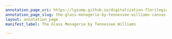```yaml
---
annotation_page_uri: https://lgsump.github.io/digitalization-florilegium/annotations/the-glass-menagerie-by-tennessee-williams-canvas-1-1253-618992.json
annotation_page_slug: the-glass-menagerie-by-tennessee-williams-canvas-1-1253-618992
layout: annotation_page
manifest_label: The Glass Menagerie by Tennessee Williams

---
```

